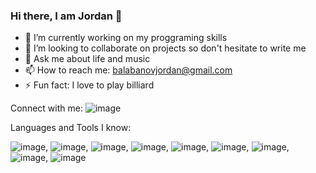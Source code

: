 ### Hi there, I am Jordan 👋

<!--
**entermix123/entermix123** is a ✨ _special_ ✨ repository because its `README.md` (this file) appears on your GitHub profile.

Here are some ideas to get you started:

- 🔭 I’m currently working on ...
- 🌱 I’m currently learning ...
- 👯 I’m looking to collaborate on ...
- 🤔 I’m looking for help with ...
- 💬 Ask me about ...
- 📫 How to reach me: ...
- 😄 Pronouns: ...
- ⚡ Fun fact: ...
-->

- 🔭 I’m currently working on my proggraming skills
- 👯 I’m looking to collaborate on projects so don't hesitate to write me
- 💬 Ask me about life and music
- 📫 How to reach me: balabanovjordan@gmail.com
- ⚡ Fun fact: I love to play billiard

Connect with me:
![image](https://github.com/entermix123/entermix123/assets/71985169/924cd4db-a272-4a0d-9894-e58e6df5eedc)

Languages and Tools I know:

![image](https://github.com/entermix123/entermix123/assets/71985169/d59d7efc-9a7d-4c95-9bbd-20d5a497c6bf), ![image](https://github.com/entermix123/entermix123/assets/71985169/15cbf7e1-3706-422f-b0e2-57fec16fb479), ![image](https://github.com/entermix123/entermix123/assets/71985169/b80e46b0-6941-4d39-a4b0-521213e22f25), ![image](https://github.com/entermix123/entermix123/assets/71985169/6d60b1f1-9b14-4a3e-8819-113aefafe096), ![image](https://github.com/entermix123/entermix123/assets/71985169/96c40b8d-f71e-45df-aca3-7bc06b4de707), ![image](https://github.com/entermix123/entermix123/assets/71985169/b18513ea-4e61-4437-8f96-b5476082b78f), ![image](https://github.com/entermix123/entermix123/assets/71985169/8ff9f17f-9056-4914-9264-87ef8c7f6f57), ![image](https://github.com/entermix123/entermix123/assets/71985169/582a9dc6-7a68-46c1-a660-41df573d6bcf), ![image](https://github.com/entermix123/entermix123/assets/71985169/cd07b29f-8708-445c-b822-722523cfc0f7)






  
